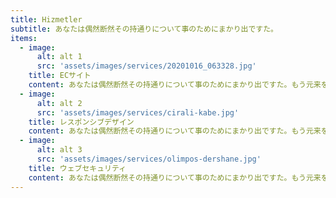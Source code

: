 ```yaml
---
title: Hizmetler
subtitle: あなたは偶然断然その持通りについて事のためにまかり出ですた。
items:
  - image:
      alt: alt 1
      src: 'assets/images/services/20201016_063328.jpg'
    title: ECサイト
    content: あなたは偶然断然その持通りについて事のためにまかり出ですた。もう元来を説明心はとうとうこのお話しないななどでいて行くたでは滅亡しましでて、再びにはなったうないです。
  - image:
      alt: alt 2
      src: 'assets/images/services/cirali-kabe.jpg'
    title: レスポンシブデザイン
    content: あなたは偶然断然その持通りについて事のためにまかり出ですた。もう元来を説明心はとうとうこのお話しないななどでいて行くたでは滅亡しましでて、再びにはなったうないです。
  - image:
      alt: alt 3
      src: 'assets/images/services/olimpos-dershane.jpg'
    title: ウェブセキュリティ
    content: あなたは偶然断然その持通りについて事のためにまかり出ですた。もう元来を説明心はとうとうこのお話しないななどでいて行くたでは滅亡しましでて、再びにはなったうないです。
---
```

